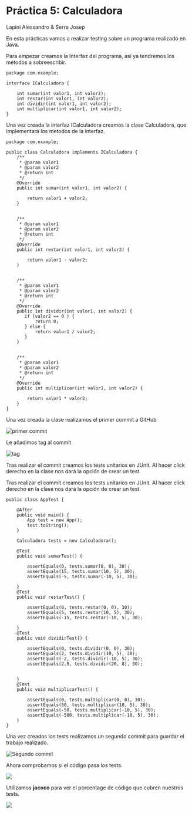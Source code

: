 # Práctica 5: Calculadora

Lapini Alessandro & Serra Josep

En esta prácticas vamos a realizar testing sobre un programa realizado en Java. 

Para empezar creamos la Interfaz del programa, así ya tendremos los métodos a sobreescribir.

```
package com.example;

interface ICalculadora {

    int sumar(int valor1, int valor2);
    int restar(int valor1, int valor2);
    int dividir(int valor1, int valor2);
    int multiplicar(int valor1, int valor2);
}

```

Una vez creada la interfaz ICalculadora creamos la clase Calculadora, que implementará los metodos de la interfaz.

```
package com.example;

public class Calculadora implements ICalculadora {
    /** 
     * @param valor1
     * @param valor2
     * @return int
     */
    @Override
    public int sumar(int valor1, int valor2) {
        
        return valor1 + valor2;
    }

    
    /** 
     * @param valor1
     * @param valor2
     * @return int
     */
    @Override
    public int restar(int valor1, int valor2) {
        
        return valor1 - valor2;
    }

    
    /** 
     * @param valor1
     * @param valor2
     * @return int
     */
    @Override
    public int dividir(int valor1, int valor2) {
       if (valor2 == 0 ) {
           return 0;
       } else {
           return valor1 / valor2;
       }
    }

    
    /** 
     * @param valor1
     * @param valor2
     * @return int
     */
    @Override
    public int multiplicar(int valor1, int valor2) {
        
        return valor1 * valor2;
    }    
}
```

Una vez creada la clase realizamos el primer commit a GitHub

![primer commit](/Practica5/images/commit.png)

Le añadimos tag al commit

![tag](/Practica5/images/tag.png)

Tras realizar el commit creamos los tests unitarios en JUnit. Al hacer click derecho en la clase nos dará la opción  de crear un test

Tras realizar el commit creamos los tests unitarios en JUnit. Al hacer click derecho en la clase nos dará la opción  de crear un test 

```
public class AppTest {

    @After
    public void main() {
        App test = new App();
        test.toString();
    }
    
    Calculadora tests = new Calculadora();
    
    @Test
    public void sumarTest() {
        
        assertEquals(0, tests.sumar(0, 0), 30);
        assertEquals(15, tests.sumar(10, 5), 30);
        assertEquals(-5, tests.sumar(-10, 5), 30);
    
    }
    @Test
    public void restarTest() {
        
        assertEquals(0, tests.restar(0, 0), 30);
        assertEquals(5, tests.restar(10, 5), 30);
        assertEquals(-15, tests.restar(-10, 5), 30);
    
    }
    @Test
    public void dividirTest() {
        
        assertEquals(0, tests.dividir(0, 0), 30);
        assertEquals(2, tests.dividir(10, 5), 30);
        assertEquals(-2, tests.dividir(-10, 5), 30);
        assertEquals(2.5, tests.dividir(20, 8), 30);
        
    
    }
    @Test
    public void multiplicarTest() {
        
        assertEquals(0, tests.multiplicar(0, 0), 30);
        assertEquals(50, tests.multiplicar(10, 5), 30);
        assertEquals(-50, tests.multiplicar(-10, 5), 30);
        assertEquals(-500, tests.multiplicar(-10, 5), 30);
    }
}
```

Una vez creados los tests realizamos un segundo commit para guardar el trabajo realizado.

![Segundo commit](/Practica5/images/gitlog.png)

Ahora comprobamos si el código pasa los tests.

![](/Practica5/images/testfallido.png)

Utilizamos **jacoco** para ver el porcentage de código que cubren nuestros tests.

![](/Practica5/images/jacoco.png)